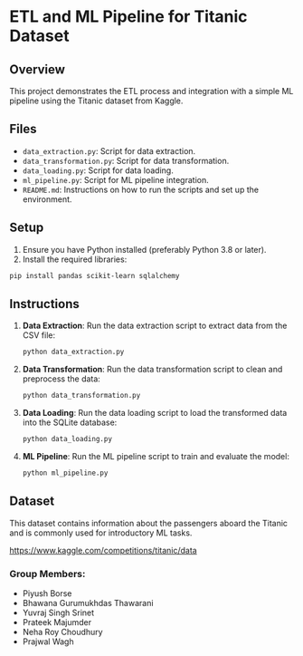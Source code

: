 
# ETL and ML Pipeline for Titanic Dataset

## Overview

This project demonstrates the ETL process and integration with a simple ML pipeline using the Titanic dataset from Kaggle.

## Files

- `data_extraction.py`: Script for data extraction.
- `data_transformation.py`: Script for data transformation.
- `data_loading.py`: Script for data loading.
- `ml_pipeline.py`: Script for ML pipeline integration.
- `README.md`: Instructions on how to run the scripts and set up the environment.

## Setup

1. Ensure you have Python installed (preferably Python 3.8 or later).
2. Install the required libraries:

```sh
pip install pandas scikit-learn sqlalchemy
```

## Instructions

1. **Data Extraction**:
   Run the data extraction script to extract data from the CSV file:
   ```sh
   python data_extraction.py
   ```

2. **Data Transformation**:
   Run the data transformation script to clean and preprocess the data:
   ```sh
   python data_transformation.py
   ```

3. **Data Loading**:
   Run the data loading script to load the transformed data into the SQLite database:
   ```sh
   python data_loading.py
   ```

4. **ML Pipeline**:
   Run the ML pipeline script to train and evaluate the model:
   ```sh
   python ml_pipeline.py
   ```

## Dataset

This dataset contains information about the passengers aboard the Titanic and is commonly used for introductory ML tasks.

https://www.kaggle.com/competitions/titanic/data

### Group Members:

- Piyush Borse
- Bhawana Gurumukhdas Thawarani
- Yuvraj Singh Srinet 
- Prateek Majumder
- Neha Roy Choudhury
- Prajwal Wagh

        

